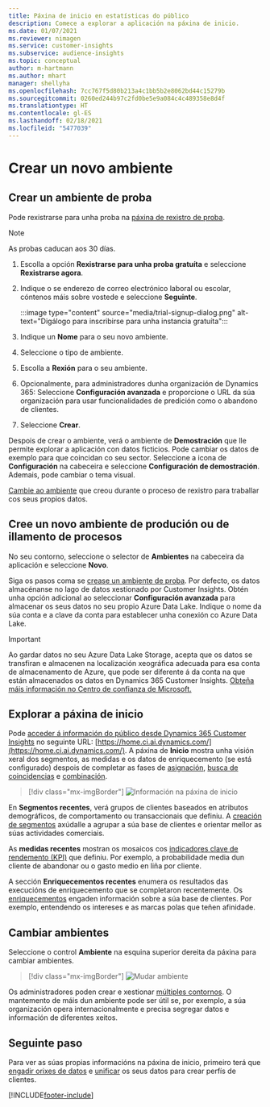 ```yaml
---
title: Páxina de inicio en estatísticas do público
description: Comece a explorar a aplicación na páxina de inicio.
ms.date: 01/07/2021
ms.reviewer: nimagen
ms.service: customer-insights
ms.subservice: audience-insights
ms.topic: conceptual
author: m-hartmann
ms.author: mhart
manager: shellyha
ms.openlocfilehash: 7cc767f5d80b213a4c1bb5b2e8062bd44c15279b
ms.sourcegitcommit: 0260ed244b97c2fd0be5e9a084c4c489358e8d4f
ms.translationtype: HT
ms.contentlocale: gl-ES
ms.lasthandoff: 02/18/2021
ms.locfileid: "5477039"
---
```

# <a name="create-a-new-environment"></a>Crear un novo ambiente

## <a name="create-a-trial-environment"></a>Crear un ambiente de proba

Pode rexistrarse para unha proba na [páxina de rexistro de proba](https://dynamics.microsoft.com/get-started/free-trial/?appname=customerinsights). 

> [!NOTE]
> As probas caducan aos 30 días.

1. Escolla a opción **Rexistrarse para unha proba gratuíta** e seleccione **Rexistrarse agora**.

1. Indique o se enderezo de correo electrónico laboral ou escolar, cóntenos máis sobre vostede e seleccione **Seguinte**.

   :::image type="content" source="media/trial-signup-dialog.png" alt-text="Digálogo para inscribirse para unha instancia gratuíta":::

1. Indique un **Nome** para o seu novo ambiente. 

1. Seleccione o tipo de ambiente.

1. Escolla a **Rexión** para o seu ambiente.

1. Opcionalmente, para administradores dunha organización de Dynamics 365: Seleccione **Configuración avanzada** e proporcione o URL da súa organización para usar funcionalidades de predición como o abandono de clientes.

1. Seleccione **Crear**. 

Despois de crear o ambiente, verá o ambiente de **Demostración** que lle permite explorar a aplicación con datos ficticios. Pode cambiar os datos de exemplo para que coincidan co seu sector. Seleccione a icona de **Configuración** na cabeceira e seleccione **Configuración de demostración**. Ademais, pode cambiar o tema visual. 

[Cambie ao ambiente](#switch-environments) que creou durante o proceso de rexistro para traballar cos seus propios datos.

## <a name="create-a-new-production-or-sandbox-environment"></a>Cree un novo ambiente de produción ou de illamento de procesos

No seu contorno, seleccione o selector de **Ambientes** na cabeceira da aplicación e seleccione **Novo**.

Siga os pasos coma se [crease un ambiente de proba](#create-a-trial-environment). Por defecto, os datos almacénanse no lago de datos xestionado por Customer Insights. Obtén unha opción adicional ao seleccionar **Configuración avanzada** para almacenar os seus datos no seu propio Azure Data Lake. Indique o nome da súa conta e a clave da conta para establecer unha conexión co Azure Data Lake. 

> [!IMPORTANT]
> Ao gardar datos no seu Azure Data Lake Storage, acepta que os datos se transfiran e almacenen na localización xeográfica adecuada para esa conta de almacenamento de Azure, que pode ser diferente á da conta na que están almacenados os datos en Dynamics 365 Customer Insights. [Obteña máis información no Centro de confianza de Microsoft.](https://www.microsoft.com/trust-center)

## <a name="explore-the-home-page"></a>Explorar a páxina de inicio

Pode [acceder á información do público desde Dynamics 365 Customer Insights](https://home.ci.ai.dynamics.com/) no seguinte URL: [https://home.ci.ai.dynamics.com/](https://home.ci.ai.dynamics.com/).
A páxina de **Inicio** mostra unha visión xeral dos segmentos, as medidas e os datos de enriquecemento (se está configurado) despois de completar as fases de [asignación](map-entities.md), [busca de coincidencias](match-entities.md) e [combinación](merge-entities.md).

> [!div class="mx-imgBorder"] 
> ![Información na páxina de inicio](media/home-page-insights.png "Información na páxina de inicio")

En **Segmentos recentes**, verá grupos de clientes baseados en atributos demográficos, de comportamento ou transaccionais que definiu. A [creación de segmentos](segments.md) axúdalle a agrupar a súa base de clientes e orientar mellor as súas actividades comerciais.

As **medidas recentes** mostran os mosaicos cos [indicadores clave de rendemento (KPI)](measures.md) que definiu. Por exemplo, a probabilidade media dun cliente de abandonar ou o gasto medio en liña por cliente.

A sección **Enriquecementos recentes** enumera os resultados das execucións de enriquecemento que se completaron recentemente. Os [enriquecementos](enrichment-hub.md) engaden información sobre a súa base de clientes. Por exemplo, entendendo os intereses e as marcas polas que teñen afinidade.

## <a name="switch-environments"></a>Cambiar ambientes

Seleccione o control **Ambiente** na esquina superior dereita da páxina para cambiar ambientes.

> [!div class="mx-imgBorder"] 
> ![Mudar ambiente](media/home-page-environment-switcher.png "Mudar ambiente")

Os administradores poden crear e xestionar [múltiples contornos](manage-environments.md). O mantemento de máis dun ambiente pode ser útil se, por exemplo, a súa organización opera internacionalmente e precisa segregar datos e información de diferentes xeitos.

## <a name="next-step"></a>Seguinte paso

Para ver as súas propias informacións na páxina de inicio, primeiro terá que [engadir orixes de datos](data-sources.md) e [unificar](data-unification.md) os seus datos para crear perfís de clientes.


[!INCLUDE[footer-include](../includes/footer-banner.md)]